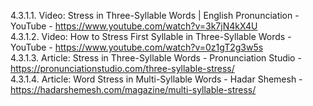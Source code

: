 4.3.1.1. Video: Stress in Three-Syllable Words | English Pronunciation - YouTube - https://www.youtube.com/watch?v=3k7jN4kX4U  
4.3.1.2. Video: How to Stress First Syllable in Three-Syllable Words - YouTube - https://www.youtube.com/watch?v=0z1gT2g3w5s  
4.3.1.3. Article: Stress in Three-Syllable Words - Pronunciation Studio - https://pronunciationstudio.com/three-syllable-stress/  
4.3.1.4. Article: Word Stress in Multi-Syllable Words - Hadar Shemesh - https://hadarshemesh.com/magazine/multi-syllable-stress/  
